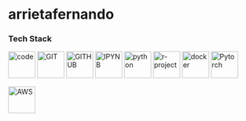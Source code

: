 # arrietafernando

<h3>Tech Stack</h3>

<p><img src="https://www.vectorlogo.zone/logos/visualstudio_code/visualstudio_code-icon.svg" alt="code" width="55" height="55"/>

<img src="https://www.vectorlogo.zone/logos/git-scm/git-scm-icon.svg" alt="GIT" width="55" height="55"/>

<img src="https://www.vectorlogo.zone/logos/github/github-tile.svg" alt="GITHUB" width="55" height="55"/>

<img src="https://www.vectorlogo.zone/logos/jupyter/jupyter-icon.svg" alt="IPYNB" width="55" height="55"/>

<img src="https://www.vectorlogo.zone/logos/python/python-icon.svg" alt="python" width="55" height="55"/>

<img src="https://www.vectorlogo.zone/logos/r-project/r-project-icon.svg" alt="r-project" width="55" height="55"/>

<img src="https://www.vectorlogo.zone/logos/docker/docker-icon.svg" alt="docker" width="55" height="55"/>

<img src="https://www.vectorlogo.zone/logos/pytorch/pytorch-icon.svg" alt="Pytorch" width="55" height="55"/>

<img src="https://www.vectorlogo.zone/logos/amazon_aws/amazon_aws-icon.svg" alt="AWS" width="55" height="55"/></p>
